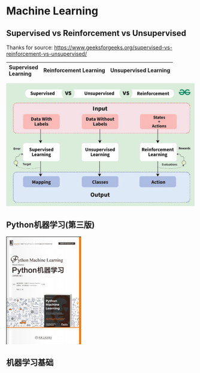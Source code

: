 # Machine Learning

## Supervised vs Reinforcement vs Unsupervised

Thanks for source: https://www.geeksforgeeks.org/supervised-vs-reinforcement-vs-unsupervised/

| Supervised <br>Learning | Reinforcement Learning | Unsupervised Learning |
| :-- | :-- | :-- |


![s-r-u](img/supervised-reinforcement-unsupervised.png)

## Python机器学习(第三版)

![Python-ML-III](img/Python-ML-III-book-cover.png)

## 机器学习基础